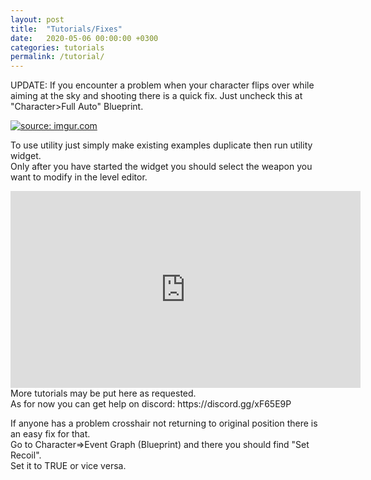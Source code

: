 ```yaml
---
layout: post
title:  "Tutorials/Fixes"
date:   2020-05-06 00:00:00 +0300
categories: tutorials
permalink: /tutorial/
---
```

UPDATE: If you encounter a problem when your character flips over while aiming at the sky and shooting there is a quick fix.
Just uncheck this at "Character>Full Auto" Blueprint.

<a href="https://imgur.com/GKDKwoo"><img src="https://i.imgur.com/GKDKwoo.png" title="source: imgur.com" /></a>

To use utility just simply make existing examples duplicate then run utility widget.<br>
Only after you have started the widget you should select the weapon you want to modify in the level editor.<br>

<iframe width="560" height="315" src="https://www.youtube.com/embed/4cTF2_rcwKA" frameborder="0" allow="accelerometer; autoplay; encrypted-media; gyroscope; picture-in-picture" allowfullscreen></iframe>
<br>
More tutorials may be put here as requested.<br>
As for now you can get help on discord: https://discord.gg/xF65E9P<br>

If anyone has a problem crosshair not returning to original position there is an easy fix for that.<br>
Go to Character=>Event Graph (Blueprint) and there you should find "Set Recoil".<br>
Set it to TRUE or vice versa.<br>
<blockquote class="imgur-embed-pub" lang="en" data-id="a/R6bkqFX"><a href="//imgur.com/a/R6bkqFX"></a></blockquote><script async src="//s.imgur.com/min/embed.js" charset="utf-8"></script>
